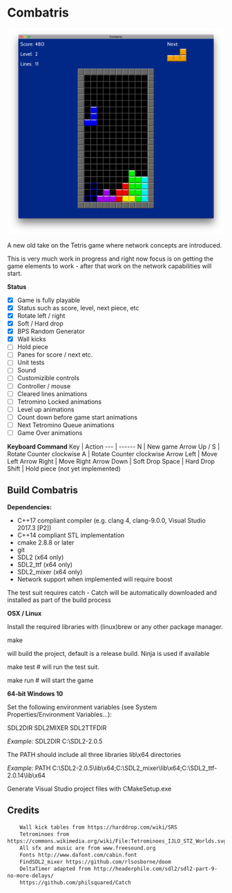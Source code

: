 # Combatris

![screenshots](screenshots/combatris-demo-1.png)

A new old take on the Tetris game where network concepts are introduced.

This is very much work in progress and right now focus is on getting the game
elements to work - after that work on the network capabilities will start.

**Status**
- [x] Game is fully playable
- [x] Status such as score, level, next piece, etc
- [x] Rotate left / right
- [x] Soft / Hard drop
- [x] BPS Random Generator
- [x] Wall kicks
- [ ] Hold piece
- [ ] Panes for score / next etc.
- [ ] Unit tests
- [ ] Sound
- [ ] Customizible controls
- [ ] Controller / mouse
- [ ] Cleared lines animations
- [ ] Tetromino Locked animations
- [ ] Level up animations
- [ ] Count down before game start animations
- [ ] Next Tetromino Queue animations
- [ ] Game Over animations

**Keyboard Command**
Key | Action
--- | ------
N  | New game
Arrow Up / S | Rotate Counter clockwise
A | Rotate Counter clockwise
Arrow Left | Move Left
Arrow Right | Move Right
Arrow Down | Soft Drop
Space | Hard Drop
Shift | Hold piece (not yet implemented)

## Build Combatris

**Dependencies:**
* C++17 compliant compiler (e.g. clang 4, clang-9.0.0, Visual Studio 2017.3 [P2])
* C++14 compliant STL implementation
* cmake 2.8.8 or later
* git
* SDL2 (x64 only)
* SDL2_ttf (x64 only)
* SDL2_mixer (x64 only)
* Network support when implemented will require boost

The test suit requires catch - Catch will be automatically downloaded and installed
as part of the build process

**OSX / Linux**

Install the required libraries with (linux)brew or any other package manager.

make

will build the project, default is a release build. Ninja is used if available

make test # will run the test suit.

make run # will start the game

**64-bit Windows 10**

Set the following environment variables (see System Properties/Environment Variables...):

SDL2DIR
SDL2MIXER
SDL2TTFDIR

*Example:*
SDL2DIR C:\SDL2-2.0.5

The PATH should include all three libraries lib\x64 directories

*Example:*
PATH C:\SDL2-2.0.5\lib\x64;C:\SDL2_mixer\lib\x64;C:\SDL2_ttf-2.0.14\lib\x64

Generate Visual Studio project files with CMakeSetup.exe

## Credits

        Wall kick tables from https://harddrop.com/wiki/SRS
        Tetrominoes from https://commons.wikimedia.org/wiki/File:Tetrominoes_IJLO_STZ_Worlds.svg
        All sfx and music are from www.freesound.org
        Fonts http://www.dafont.com/cabin.font
        FindSDL2_mixer https://github.com/rlsosborne/doom
        DeltaTimer adapted from http://headerphile.com/sdl2/sdl2-part-9-no-more-delays/
        https://github.com/philsquared/Catch
